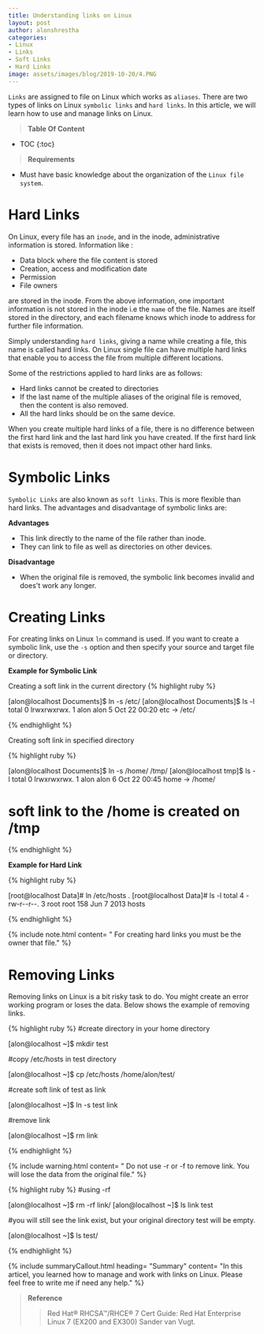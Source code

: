 ```yaml
---
title: Understanding links on Linux
layout: post
author: alonshrestha
categories:
- Linux
- Links
- Soft Links
- Hard Links
image: assets/images/blog/2019-10-20/4.PNG
---
```


`Links` are assigned to file on Linux which works as `aliases`. There are two types of links on Linux `symbolic links` and `hard links`. In this article, we will learn how to use and manage links on Linux.

> **Table Of Content**

* TOC
{:toc}


> **Requirements**

* Must have basic knowledge about the organization of the `Linux file system`.
 
 
# Hard Links
On Linux, every file has an `inode`, and in the inode, administrative information is stored. Information like :

* Data block where the file content is stored
* Creation, access and modification date
* Permission 
* File owners 

are stored in the inode.  From the above information, one important information is not stored in the inode i.e the `name` of the file. Names are itself stored in the directory, and each filename knows which inode to address for further file information.

Simply understanding `hard links`, giving a name while creating a file, this name is called hard links. On Linux single file can have multiple hard links that enable you to access the file from multiple different locations.

Some of the restrictions applied to hard links are as follows:
* Hard links cannot be created to directories
* If the last name of the multiple aliases of the original file is removed, then the content is also removed.
* All the hard links should be on the same device. 

When you create multiple hard links of a file, there is no difference between the first hard link and the last hard link you have created. If the first hard link that exists is removed, then it does not impact other hard links.

# Symbolic Links
`Symbolic Links` are also known as `soft links`. This is more flexible than hard links. The advantages and disadvantage of symbolic links are:

**Advantages**
* This link directly to the name of the file rather than inode.
* They can link to file as well as directories on other devices.

**Disadvantage**
* When the original file is removed, the symbolic link becomes invalid and does't work any longer.

# Creating Links
For creating links on Linux `ln` command is used. If you want to create a symbolic link, use the `-s` option and then specify your source and target file or directory.

**Example for Symbolic Link**

Creating a soft link in the current directory
{% highlight ruby %}

[alon@localhost Documents]$ ln -s /etc/
[alon@localhost Documents]$ ls -l
total 0
lrwxrwxrwx. 1 alon alon 5 Oct 22 00:20 etc -> /etc/


{% endhighlight %}

Creating soft link in specified directory

{% highlight ruby %}

[alon@localhost Documents]$ ln -s /home/ /tmp/
[alon@localhost tmp]$ ls -l
total 0
lrwxrwxrwx. 1 alon alon  6 Oct 22 00:45 home -> /home/

# soft link to the /home is created on /tmp
{% endhighlight %}


**Example for Hard Link**

{% highlight ruby %}

[root@localhost Data]# ln /etc/hosts .
[root@localhost Data]# ls -l
total 4
-rw-r--r--. 3 root root 158 Jun  7  2013 hosts

{% endhighlight %}

{% include note.html content= " For creating hard links you must be the owner that file." %}

# Removing Links
Removing links on Linux is a bit risky task to do. You might create an error working program or loses the data. Below shows the example of removing links.

{% highlight ruby %}
#create directory in your home directory

[alon@localhost ~]$ mkdir test

#copy /etc/hosts in test directory

[alon@localhost ~]$ cp /etc/hosts /home/alon/test/

#create soft link of test as link

[alon@localhost ~]$ ln -s test link

#remove link

[alon@localhost ~]$ rm link

{% endhighlight %}

{% include warning.html content= " Do not use -r or -f to remove link. You will lose the data from the original file." %}

{% highlight ruby %}
#using -rf

[alon@localhost ~]$ rm -rf link/
[alon@localhost ~]$ ls
link  test

#you will still see the link exist, but your original directory test will be empty.

[alon@localhost ~]$ ls test/

{% endhighlight %}

{% include summaryCallout.html heading= "Summary" content= "In this articel, you learned how to manage and work with links on Linux. Please feel free to write me if need any help." %}

> **Reference**
>  > Red Hat® RHCSA™/RHCE® 7 Cert Guide: Red Hat Enterprise Linux 7 (EX200 and EX300) Sander van Vugt.